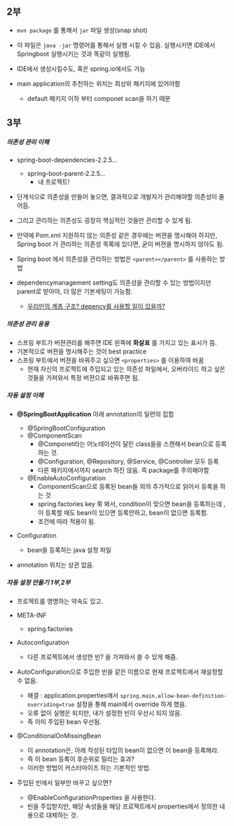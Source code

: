 

## 2부

- `mvn package` 를 통해서 `jar` 파일 생성(snap shot)
- 이 파일은 `java -jar` 명령어를 통해서 실행 시킬 수 있음. 실행시키면 IDE에서 Springboot 실행시키는 것과 똑같이 실행됨.

- IDE에서 생성시킬수도, 혹은 spring.io에서도 가능
- main application의 추천하는 위치는 최상위 패키지에 있어야함
  - default 패키지 이하 부터 componet scan을 하기 때문



## 3부

##### 의존성 관리 이해

- spring-boot-dependencies-2.2.5...
  - spring-boot-parent-2.2.5...
    - 내 프로젝트!

- 단계식으로 의존성을 만들어 놓으면, 결과적으로 개발자가 관리해야할 의존성이 줄어듬. 
- 그리고 관리하는 의존성도 굉장히 핵심적인 것들만 관리할 수 있게 됨.
- 만약에 Pom.xml 지원하지 않는 의존성 같은 경우에는 버젼을 명시해야 하지만, Spring boot 가 관리하는 의존성 목록에 있다면, 굳이 버젼을 명시하지 않아도 됨.
- Spring boot 에서 의존성을 관리하는 방법은 `<parent></parent>` 를 사용하는 방법

- dependencymanagement setting도 의존성을 관리할 수 있는 방법이지만 parent로 받아야, 더 많은 기본세팅이 가능함.

  - <u>우리만의 계층 구조? depency를 사용할 일이 있을까?</u>

  

##### 의존성 관리 응용

- 스프링 부트가 버젼관리를 해주면 IDE 왼쪽에 **화살표** 를 가지고 있는 표시가 뜸.
- 기본적으로 버젼을 명시해주는 것이 best practice
- 스프링 부트에서 버젼을 바꿔주고 싶으면 `<properties>` 를 이용하여 바꿈
  - 현재 자신의 프로젝트에 주입되고 있는 의존성 파일에서, 오버라이드 하고 싶은 것들을 가져와서 특정 버젼으로 바꿔주면 됨.



##### 자동 설정 이해

- **@SpringBootApplication** 아래 annotation의 일련의 집합
  - @SpringBootConfiguration
  - @ComponentScan
    - @Componet라는 어노테이션이 달린 class들을 스캔해서 bean으로 등록하는 것.
    - @Configuration, @Repository, @Service, @Controller 모두 등록
    - 다른 패키지에서까지 search 하진 않음. 즉 package를 주의해야함
  - @EnableAutoConfiguration 
    - ComponentScan으로 등록된 bean들 외의 추가적으로 읽어서 등록을 하는 것
    - spring.factories key 쭉 봐서, condition이 맞으면 bean을 등록하는데 , 이 등록할 때도 bean이 있으면 등록안하고, bean이 없으면 등록함.
    - 조건에 따라 적용이 됨.
- Configuration
  - bean을 등록하는 java 설정 파일

- annotation 위치는 상관 없음.



##### 자동 설정 만들기 1부,2부

- 프로젝트를 명명하는 약속도 있고.
- META-INF
  - spring.factories
- Autoconfiguration 
  - 다른 프로젝트에서 생성한 빈? 을 가져와서 쓸 수 있게 해줌.

- AutoConfiguration으로 주입한 빈을 같은 이름으로 현재 프로젝트에서 재설정할 수 없음.
  - 해결 : application.properties에서 `spring.main.allow-bean-definition-overriding=true` 설정을 통해 main에서 override 하게 했음.
  - 오류 없이 실행은 되지만, 내가 설정한 빈이 우선시 되지 않음.
  - 즉 이미 주입된 bean 우선됨.
- @ConditionalOnMissingBean
  - 이 annotation은, 아래 작성된 타입의 bean이 없으면 이 bean을 등록해라.
  - 즉 이 bean 등록이 후순위로 밀리는 효과?
  - 이러한 방법이 커스터마이즈 하는 기본적인 방법.

- 주입된 빈에서 일부만 바꾸고 싶으면?
  - @EnableConfigurationProperties 을 사용한다.
  - 빈을 주입받지만, 해당 속성들을 해당 프로젝트에서 properties에서 정의한 내용으로 대체하는 것.
